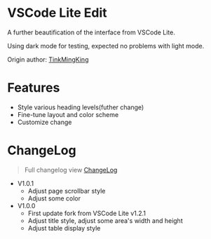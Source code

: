 # VSCode Lite Edit

A further beautification of the interface from VSCode Lite.

Using dark mode for testing, expected no problems with light mode.

Origin author: [TinkMingKing](https://github.com/TinkMingKing)

# Features

* Style various heading levels(futher change)
* Fine-tune layout and color scheme
* Customize change

# ChangeLog

> Full changelog view [ChangeLog](https://github.com/lingfengyu-dreaming/siyuan-vscodelite-edit/changelog.md)

- V1.0.1
  - Adjust page scrollbar style
  - Adjust some color
- V1.0.0
  - First update fork from VSCode Lite v1.2.1
  - Adjust title style, adjust some area's width and height
  - Adjust table display style
